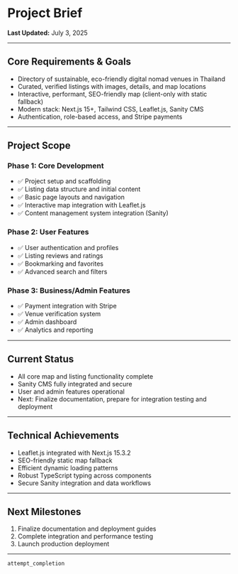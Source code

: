 # Project Brief

**Last Updated:** July 3, 2025

---

## Core Requirements & Goals

- Directory of sustainable, eco-friendly digital nomad venues in Thailand
- Curated, verified listings with images, details, and map locations
- Interactive, performant, SEO-friendly map (client-only with static fallback)
- Modern stack: Next.js 15+, Tailwind CSS, Leaflet.js, Sanity CMS
- Authentication, role-based access, and Stripe payments

---

## Project Scope

### Phase 1: Core Development
- ✅ Project setup and scaffolding
- ✅ Listing data structure and initial content
- ✅ Basic page layouts and navigation
- ✅ Interactive map integration with Leaflet.js
- ✅ Content management system integration (Sanity)

### Phase 2: User Features
- ✅ User authentication and profiles
- ✅ Listing reviews and ratings
- ✅ Bookmarking and favorites
- ✅ Advanced search and filters

### Phase 3: Business/Admin Features
- ✅ Payment integration with Stripe
- ✅ Venue verification system
- ✅ Admin dashboard
- ✅ Analytics and reporting

---

## Current Status

- All core map and listing functionality complete
- Sanity CMS fully integrated and secure
- User and admin features operational
- Next: Finalize documentation, prepare for integration testing and deployment

---

## Technical Achievements

- Leaflet.js integrated with Next.js 15.3.2
- SEO-friendly static map fallback
- Efficient dynamic loading patterns
- Robust TypeScript typing across components
- Secure Sanity integration and data workflows

---

## Next Milestones

1. Finalize documentation and deployment guides
2. Complete integration and performance testing
3. Launch production deployment

---

`attempt_completion`
